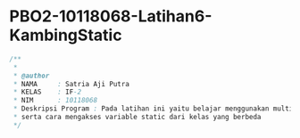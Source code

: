 # PBO2-10118068-Latihan6-KambingStatic
```java
/**
 *
 * @author
 * NAMA     : Satria Aji Putra
 * KELAS    : IF-2
 * NIM      : 10118068
 * Deskripsi Program : Pada latihan ini yaitu belajar menggunakan multi kelas
 * serta cara mengakses variable static dari kelas yang berbeda
 */
```
